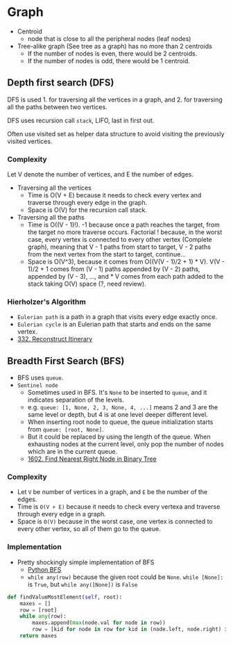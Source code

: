 # Graph

- Centroid
  - node that is close to all the peripheral nodes (leaf nodes)
- Tree-alike graph (See tree as a graph) has no more than 2 centroids
  - If the number of nodes is even, there would be 2 centroids.
  - If the number of nodes is odd, there would be 1 centroid.

## Depth first search (DFS)

DFS is used 1. for traversing all the vertices in a graph, and 2. for traversing all the paths between two vertices.

DFS uses recursion call `stack`, LIFO, last in first out.

Often use visited set as helper data structure to avoid visiting the previously visited vertices.

### Complexity
Let V denote the number of vertices, and E the number of edges.
- Traversing all the vertices
  - Time is O(V + E) because it needs to check every vertex
    and traverse through every edge in the graph. 
  - Space is O(V) for the recursion call stack.
- Traversing all the paths
  - Time is O((V - 1)!). -1 because once a path reaches the target, from the target no more traverse occurs. Factorial !
    because, in the worst case, every vertex is connected to every other vertex (Complete graph), meaning that V - 1 
    paths from start to target, V - 2 paths from the next vertex from the start to target, continue...
  - Space is O(V^3), because it comes from O((V(V - 1)/2 + 1) * V). V(V - 1)/2 + 1 comes from (V - 1) paths appended by
    (V - 2) paths, appended by (V - 3), ..., and * V comes from each path added to the stack taking O(V) space (?, need
    review).

### Hierholzer's Algorithm

- `Eulerian path` is a path in a graph that visits every edge exactly once.
- `Eulerian cycle` is an Eulerian path that starts and ends on the same vertex.
- [332. Reconstruct Itinerary](https://leetcode.com/problems/reconstruct-itinerary/)

## Breadth First Search (BFS)

- BFS uses `queue`.
- `Sentinel node`
  - Sometimes used in BFS. It's `None` to be inserted to `queue`, and it indicates separation of the levels.
  - e.g. `queue: [1, None, 2, 3, None, 4, ...]` means 2 and 3 are the same level or depth, but 4 is at one level deeper
    different level.
  - When inserting root node to queue, the queue initialization starts from `queue: [root, None]`.
  - But it could be replaced by using the length of the queue. When exhausting nodes at the current level, only pop the 
    number of nodes which are in the current queue.
  - [1602. Find Nearest Right Node in Binary Tree](https://leetcode.com/problems/find-nearest-right-node-in-binary-tree/)

### Complexity

- Let `V` be number of vertices in a graph, and `E` be the number of the edges.
- Time is `O(V + E)` because it needs to check every vertexa and traverse through every edge in a graph.
- Space is `O(V)` because in the worst case, one vertex is connected to every other vertex, so all of them go to the 
  queue.

### Implementation

- Pretty shockingly simple implementation of BFS
  - [Python BFS](https://leetcode.com/problems/find-largest-value-in-each-tree-row/discuss/99000/Python-BFS)
  - `while any(row)` because the given root could be `None`. `while [None]:` is `True`, but `while any([None])` is 
    `False`

```python
def findValueMostElement(self, root):
    maxes = []
    row = [root]
    while any(row):
        maxes.append(max(node.val for node in row))
        row = [kid for node in row for kid in (node.left, node.right) if kid]
    return maxes
```
